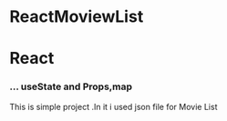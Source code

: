 # ReactMoviewList
 <h1>React </h1>
    <h3>... useState and Props,map</h3>
    <p>This is simple project .In it i used json file for Movie List </p>
